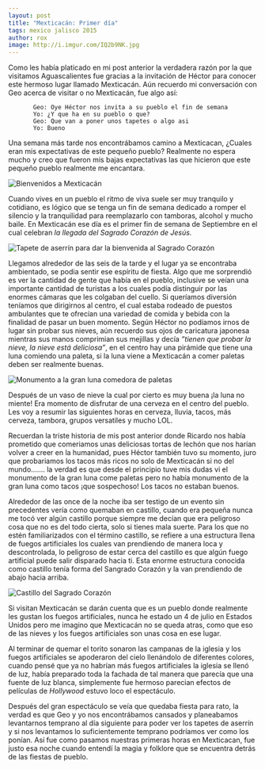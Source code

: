 ```yaml
---
layout: post
title: "Mexticacán: Primer día"
tags: mexico jalisco 2015
author: rox
image: http://i.imgur.com/IQ2b9NK.jpg
---
```


Como les había platicado en mi post anterior la verdadera razón por la que visitamos Aguascalientes fue gracias a la invitación de Héctor para conocer este hermoso lugar llamado Mexticacán. Aún recuerdo mi conversación con Geo acerca de visitar o no Mexticacán, fue algo así:

           Geo: Oye Héctor nos invita a su pueblo el fin de semana
           Yo: ¿Y que ha en su pueblo o que?
           Geo: Que van a poner unos tapetes o algo asi
           Yo: Bueno

Una semana más tarde nos encontrábamos camino a Mexticacan, ¿Cuales eran mis expectativas de este pequeño pueblo? Realmente no espera mucho y creo que fueron mis bajas expectativas las que hicieron que este pequeño pueblo realmente me encantara.

![Bienvenidos a Mexticacán](http://i.imgur.com/kHEUcbE.jpg)

Cuando vives en un pueblo el ritmo de viva suele ser muy tranquilo y cotidiano, es lógico que se tenga un fin de semana dedicado a romper el silencio y la tranquilidad para reemplazarlo con tamboras, alcohol y mucho baile. En Mexticacán ese día es el primer fin de semana de Septiembre en el cual celebran *la llegada del Sagrado Corazón de Jesús.* 

![Tapete de aserrín para dar la bienvenida al Sagrado Corazón](http://i.imgur.com/IsNt0kM.jpg)

Llegamos alrededor de las seis de la tarde y el lugar ya se encontraba ambientado, se podia sentir ese espíritu de fiesta. Algo que me sorprendió es ver la cantidad de gente que había en el pueblo, inclusive se veían una importante cantidad de turistas a los cuales podía distinguir por las enormes cámaras que les colgaban del cuello. Si queríamos diversión teníamos que dirigirnos al centro, el cual estaba rodeado de puestos ambulantes que te ofrecían una variedad de comida y bebida con la finalidad de pasar un buen momento. Según Héctor no podíamos irnos de lugar sin probar sus nieves, aún recuerdo sus ojos de caricatura japonesa mientras sus manos comprimian sus mejillas y decía *”tienen que probar la nieve, la nieve está deliciosa”*, en el centro hay una pirámide que tiene una luna comiendo una paleta, si la luna viene a Mexticacán a comer paletas deben ser realmente buenas.

![Monumento a la gran luna comedora de paletas](http://i.imgur.com/puW6ij1.jpg)

Después de un vaso de nieve la cual por cierto es muy buena ¡la luna no miente! Era momento de disfrutar de una cerveza en el centro del pueblo. Les voy a resumir las siguientes horas en cerveza, lluvia, tacos, más cerveza, tambora, grupos versatiles y mucho LOL.

Recuerdan la triste historia de mis post anterior donde Ricardo nos había prometido que comeriamos unas deliciosas tortas de lechón que nos harían volver a creer en la humanidad, pues Héctor también tuvo su momento, juro que probariamos los tacos más ricos no solo de Mexticacán si no del mundo….... la verdad es que desde el principio tuve mis dudas vi el monumento de la gran luna come paletas pero no había monumento de la gran luna como tacos ¡que sospechoso! Los tacos no estaban buenos.

Alrededor de las once de la noche iba ser testigo de un evento sin precedentes vería como quemaban en castillo, cuando era pequeña nunca me tocó ver algún castillo porque siempre me decían que era peligroso cosa que no es del todo cierta, solo si tienes mala suerte. Para los que no estén familiarizados con el término castillo, se refiere a una estructura llena de fuegos artificiales los cuales van prendiendo de manera loca y descontrolada, lo peligroso de estar cerca del castillo es que algún fuego artificial puede salir disparado hacia ti. Esta enorme estructura conocida como castillo tenía forma del Sangrado Corazón y la van prendiendo de abajo hacia arriba.

![Castillo del Sagrado Corazón](http://i.imgur.com/du2dJxr.jpg)

Si visitan Mexticacán se darán cuenta que es un pueblo donde realmente les gustan los fuegos artificiales, nunca he estado un 4 de julio en Estados Unidos pero me imagino que Mexticacán no se queda atras, como que eso de las nieves y los fuegos artificiales son unas cosa en ese lugar.

Al terminar de quemar el torito sonaron las campanas de la iglesia y los fuegos artificiales se apoderaron del cielo llenándolo de diferentes colores, cuando pensé que ya no habrían más fuegos artificiales la iglesia se llenó de luz, había preparado toda la fachada de tal manera que parecía que una fuente de luz blanca, simplemente fue hermoso parecian efectos de películas de *Hollywood* estuvo loco el espectáculo.

Después del gran espectáculo se veía que quedaba fiesta para rato, la verdad es que Geo y yo nos encontrábamos cansados y planeabamos levantarnos temprano al día siguiente para poder ver los tapetes de aserrín y si nos levantamos lo suficientemente temprano podríamos ver como los ponían. Así fue como pasamos nuestras primeras horas en Mexticacan, fue justo esa noche cuando entendí la magia y folklore que se encuentra detrás de las fiestas de pueblo.
